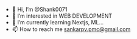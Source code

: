 - 👋 Hi, I’m @Shank0071
- 👀 I’m interested in WEB DEVELOPMENT
- 🌱 I’m currently learning Nextjs, ML...
- 📫 How to reach me sankarpv.pmc@gmail.com
